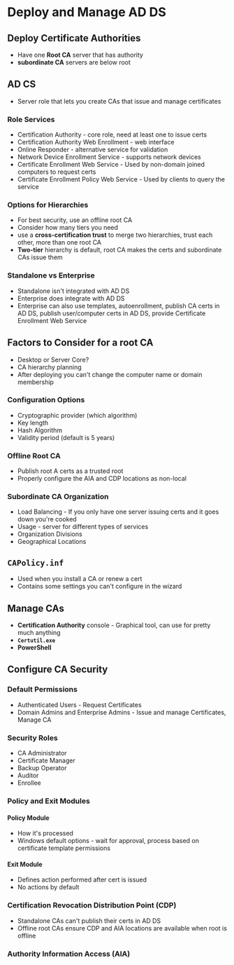 # Deploy and Manage AD DS
## Deploy Certificate Authorities
- Have one **Root CA** server that has authority
- **subordinate CA** servers are below root

## AD CS
- Server role that lets you create CAs that issue and manage certificates

### Role Services
- Certification Authority - core role, need at least one to issue certs
- Certification Authority Web Enrollment - web interface
- Online Responder - alternative service for validation
- Network Device Enrollment Service - supports network devices
- Certificate Enrollment Web Service - Used by non-domain joined computers to request certs
- Certificate Enrollment Policy Web Service - Used by clients to query the service

### Options for Hierarchies
- For best security, use an offline root CA
- Consider how many tiers you need
- use a **cross-certification trust** to merge two hierarchies, trust each other, more than one root CA
- **Two-tier** hierarchy is default, root CA makes the certs and subordinate CAs issue them

### Standalone vs Enterprise
- Standalone isn't integrated with AD DS
- Enterprise does integrate with AD DS
- Enterprise can also use templates, autoenrollment, publish CA certs in AD DS, publish user/computer certs in AD DS, provide Certificate Enrollment Web Service

## Factors to Consider for a root CA
- Desktop or Server Core?
- CA hierarchy planning
- After deploying you can't change the computer name or domain membership

### Configuration Options
- Cryptographic provider (which algorithm)
- Key length
- Hash Algorithm
- Validity period (default is 5 years)

### Offline Root CA
- Publish root A certs as a trusted root
- Properly configure the AIA and CDP locations as non-local

### Subordinate CA Organization
- Load Balancing - If you only have one server issuing certs and it goes down you're cooked
- Usage - server for different types of services
- Organization Divisions
- Geographical Locations

## `CAPolicy.inf`
- Used when you install a CA or renew a cert
- Contains some settings you can't configure in the wizard

## Manage CAs
- **Certification Authority** console - Graphical tool, can use for pretty much anything
- **`Certutil.exe`**
- **PowerShell**

## Configure CA Security
### Default Permissions
- Authenticated Users - Request Certificates
- Domain Admins and Enterprise Admins - Issue and manage Certificates, Manage CA

### Security Roles
- CA Administrator
- Certificate Manager
- Backup Operator
- Auditor
- Enrollee

### Policy and Exit Modules
#### Policy Module
- How it's processed
- Windows default options - wait for approval, process based on certificate template permissions

#### Exit Module
- Defines action performed after cert is issued
- No actions by default

### Certification Revocation Distribution Point (CDP)
- Standalone CAs can't publish their certs in AD DS
- Offline root CAs ensure CDP and AIA locations are available when root is offline

### Authority Information Access (AIA)
